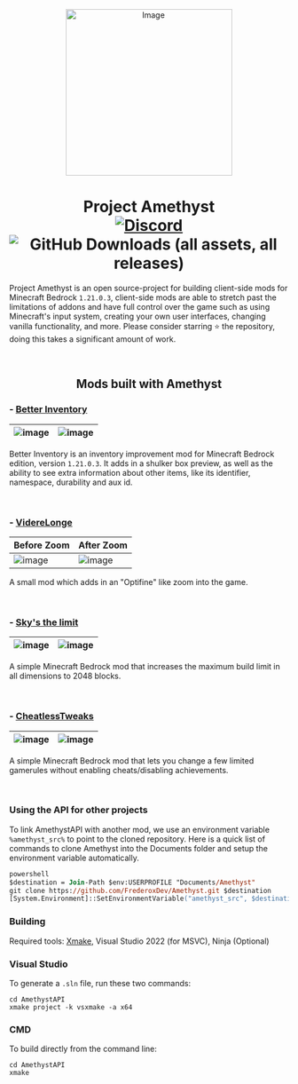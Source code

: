<div align="center">
  <img src="https://github.com/FrederoxDev/Amethyst/assets/69014593/08e43b26-05e2-4646-968b-0d3ab6699d78" alt="Image" width="300" height="300" />
  <h1>Project Amethyst
    <br />
    <a href="https://discord.gg/Cxrj9UXnDB"><img alt="Discord" src="https://img.shields.io/discord/1184966397864980601?color=5865f2&label=Discord&style=flat" /></a>
    <img alt="GitHub Downloads (all assets, all releases)" src="https://img.shields.io/github/downloads/FrederoxDev/Amethyst/total">
  </h1>
</div>

Project Amethyst is an open source-project for building client-side mods for Minecraft Bedrock `1.21.0.3`, client-side mods are able to stretch past the limitations of addons and have full control over the game such as using Minecraft's input system, creating your own user interfaces, changing vanilla functionality, and more. Please consider starring ⭐ the repository, doing this takes a significant amount of work.

<br />
<h2 align="center">Mods built with Amethyst</h2>

### - [Better Inventory](https://github.com/FrederoxDev/Better-Inventory)

| ![image](https://github.com/FrederoxDev/Better-Inventory/assets/69014593/a6f26fd7-f934-4a9a-95ba-5f03eb950509) | ![image](https://github.com/FrederoxDev/Better-Inventory/assets/69014593/97290890-1a12-4c61-a9ac-407bf78289d6) |
|----------------------------------------------------------------------------------------------------------------|----------------------------------------------------------------------------------------------------------------|

Better Inventory is an inventory improvement mod for Minecraft Bedrock edition, version `1.21.0.3`. It adds in a shulker box preview, as well as the ability to see extra information about other items, like its identifier, namespace, durability and aux id.

<br />

### - [VidereLonge](https://github.com/AmethystAPI/VidereLonge)

| Before Zoom                                                                                            | After Zoom                                                                                             |
|--------------------------------------------------------------------------------------------------------|--------------------------------------------------------------------------------------------------------|
| ![image](https://github.com/FrederoxDev/Amethyst/assets/69014593/c08ba235-3ac0-427a-b66b-3e5c69a56996) | ![image](https://github.com/FrederoxDev/Amethyst/assets/69014593/43c797db-4a67-470a-afae-5719bfbca1ce) |

A small mod which adds in an "Optifine" like zoom into the game.

<br />

### - [Sky's the limit](https://github.com/Adrian8115/Skys-the-Limit)

| ![image](https://github.com/Adrian8115/Skys-the-Limit/blob/8c60833de0e20860e36b4e2212be04bc5bb813cf/assets/img1.png) | ![image](https://github.com/Adrian8115/Skys-the-Limit/blob/8c60833de0e20860e36b4e2212be04bc5bb813cf/assets/img2.png) |
|----------------------------------------------------------------------------------------------------------------------|----------------------------------------------------------------------------------------------------------------------|

A simple Minecraft Bedrock mod that increases the maximum build limit in all dimensions to 2048 blocks.

<br />

### - [CheatlessTweaks](https://github.com/Tallis-Larsen/CheatlessTweaks)

| ![image](https://github.com/FrederoxDev/Amethyst/assets/150056941/97400198-5860-48d3-acb7-642987ed992b) | ![image](https://github.com/FrederoxDev/Amethyst/assets/150056941/c5a01fb3-81f3-450a-bf8e-94ba294ce1dd) |
|----------------------------------------------------------------------------------------------------------------------|----------------------------------------------------------------------------------------------------------------------|

A simple Minecraft Bedrock mod that lets you change a few limited gamerules without enabling cheats/disabling achievements.

<br />

### Using the API for other projects

To link AmethystAPI with another mod, we use an environment variable `%amethyst_src%` to point to the cloned repository. Here is a quick list of commands to clone Amethyst into the Documents folder and setup the environment variable automatically.
```ps
powershell
$destination = Join-Path $env:USERPROFILE "Documents/Amethyst"
git clone https://github.com/FrederoxDev/Amethyst.git $destination
[System.Environment]::SetEnvironmentVariable("amethyst_src", $destination, "User")
```

### Building

Required tools: [Xmake](https://xmake.io/#/getting_started?id=installation), Visual Studio 2022 (for MSVC), Ninja (Optional)

### Visual Studio

To generate a `.sln` file, run these two commands:
```
cd AmethystAPI
xmake project -k vsxmake -a x64
```

### CMD
To build directly from the command line:
```
cd AmethystAPI
xmake
```